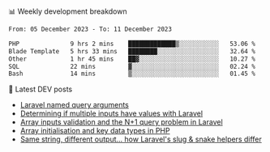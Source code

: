 📊 Weekly development breakdown
<!--START_SECTION:waka-->

```txt
From: 05 December 2023 - To: 11 December 2023

PHP              9 hrs 2 mins    █████████████▒░░░░░░░░░░░   53.06 %
Blade Template   5 hrs 33 mins   ████████░░░░░░░░░░░░░░░░░   32.64 %
Other            1 hr 45 mins    ██▓░░░░░░░░░░░░░░░░░░░░░░   10.27 %
SQL              22 mins         ▓░░░░░░░░░░░░░░░░░░░░░░░░   02.24 %
Bash             14 mins         ▒░░░░░░░░░░░░░░░░░░░░░░░░   01.45 %
```

<!--END_SECTION:waka-->

📕 Latest DEV posts
<!-- BLOG-POST-LIST:START -->
- [Laravel named query arguments](https://dev.to/michaelvickersuk/laravel-named-query-arguments-28kd)
- [Determining if multiple inputs have values with Laravel](https://dev.to/michaelvickersuk/determining-if-multiple-inputs-have-values-with-laravel-km6)
- [Array inputs validation and the N+1 query problem in Laravel](https://dev.to/michaelvickersuk/array-inputs-validation-and-the-n1-query-problem-in-laravel-2agb)
- [Array initialisation and key data types in PHP](https://dev.to/michaelvickersuk/array-initialisation-and-key-data-types-in-php-1e5b)
- [Same string, different output... how Laravel&#39;s slug &amp; snake helpers differ](https://dev.to/michaelvickersuk/same-string-different-output-how-laravels-slug-snake-helpers-differ-1ccj)
<!-- BLOG-POST-LIST:END -->
